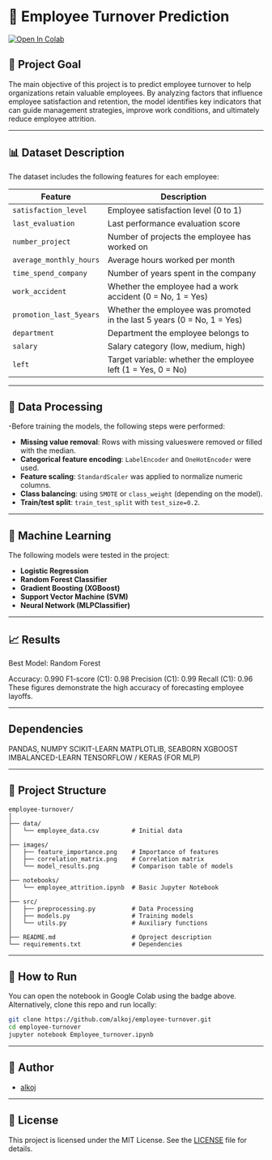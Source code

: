 # 🧠 Employee Turnover Prediction

[![Open In Colab](https://colab.research.google.com/assets/colab-badge.svg)](https://colab.research.google.com/github/alkoj/Employee-turnover/blob/main/Employee_turnover.ipynb)

## 🎯 Project Goal

The main objective of this project is to predict employee turnover to help organizations retain valuable employees. By analyzing factors that influence employee satisfaction and retention, the model identifies key indicators that can guide management strategies, improve work conditions, and ultimately reduce employee attrition.

---

## 📊 Dataset Description

The dataset includes the following features for each employee:

| Feature                | Description                                                                 |
|------------------------|-----------------------------------------------------------------------------|
| `satisfaction_level`   | Employee satisfaction level (0 to 1)                                        |
| `last_evaluation`      | Last performance evaluation score                                           |
| `number_project`       | Number of projects the employee has worked on                               |
| `average_monthly_hours`| Average hours worked per month                                              |
| `time_spend_company`   | Number of years spent in the company                                        |
| `work_accident`        | Whether the employee had a work accident (0 = No, 1 = Yes)                  |
| `promotion_last_5years`| Whether the employee was promoted in the last 5 years (0 = No, 1 = Yes)     |
| `department`           | Department the employee belongs to                                          |
| `salary`               | Salary category (low, medium, high)                                         |
| `left`                 | Target variable: whether the employee left (1 = Yes, 0 = No)                |

---

## 🧹 Data Processing

-Before training the models, the following steps were performed:

- **Missing value removal**: Rows with missing values ​​were removed or filled with the median.
- **Categorical feature encoding**: `LabelEncoder` and `OneHotEncoder` were used.
- **Feature scaling**: `StandardScaler` was applied to normalize numeric columns.
- **Class balancing**: using `SMOTE` or `class_weight` (depending on the model).
- **Train/test split**: `train_test_split` with `test_size=0.2`.


---

## 🤖 Machine Learning

The following models were tested in the project:

- **Logistic Regression**
- **Random Forest Classifier**
- **Gradient Boosting (XGBoost)**
- **Support Vector Machine (SVM)**
- **Neural Network (MLPClassifier)**

---

## 📈 Results

Best Model: Random Forest

Accuracy: 0.990
F1-score (C1): 0.98
Precision (C1): 0.99
Recall (C1): 0.96
These figures demonstrate the high accuracy of forecasting employee layoffs.

---
## Dependencies


PANDAS, NUMPY
SCIKIT-LEARN
MATPLOTLIB, SEABORN
XGBOOST
IMBALANCED-LEARN
TENSORFLOW / KERAS (FOR MLP)

---
## 📂 Project Structure

```
employee-turnover/
│
├── data/
│   └── employee_data.csv         # Initial data
│
├── images/
│   ├── feature_importance.png    # Importance of features
│   ├── correlation_matrix.png    # Correlation matrix
│   └── model_results.png         # Comparison table of models
│
├── notebooks/
│   └── employee_attrition.ipynb  # Basic Jupyter Notebook
│
├── src/
│   ├── preprocessing.py          # Data Processing
│   ├── models.py                 # Training models
│   └── utils.py                  # Auxiliary functions
│
├── README.md                     # Оproject description
└── requirements.txt              # Dependencies

```

---

## 🚀 How to Run

You can open the notebook in Google Colab using the badge above. Alternatively, clone this repo and run locally:

```bash
git clone https://github.com/alkoj/employee-turnover.git
cd employee-turnover
jupyter notebook Employee_turnover.ipynb
```

---

## 📌 Author

- [alkoj](https://github.com/alkoj)

---

## 📃 License

This project is licensed under the MIT License. See the [LICENSE](LICENSE) file for details.
